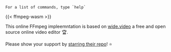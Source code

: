 ```
For a list of commands, type `help`
```
{{< ffmpeg-wasm >}}


This online FFmpeg impleemntation is based on [wide.video](https://wide.video) a free and open source online video editor 🏆. 

Please show your support by [starring their repo](https://github.com/wide-video/app-ffmpeg)! ⭐️